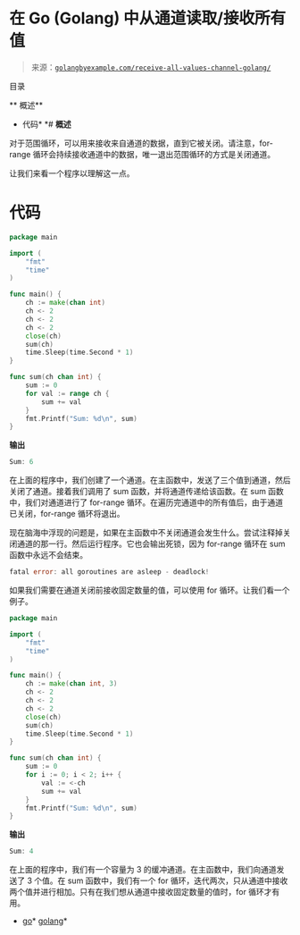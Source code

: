 <!--yml

category: 未分类

日期：2024-10-13 06:24:46

-->

# 在 Go (Golang) 中从通道读取/接收所有值

> 来源：[`golangbyexample.com/receive-all-values-channel-golang/`](https://golangbyexample.com/receive-all-values-channel-golang/)

目录

**   概述**

+   代码*  *# **概述**

对于范围循环，可以用来接收来自通道的数据，直到它被关闭。请注意，for-range 循环会持续接收通道中的数据，唯一退出范围循环的方式是关闭通道。

让我们来看一个程序以理解这一点。

# **代码**

```go
package main

import (
	"fmt"
	"time"
)

func main() {
	ch := make(chan int)
	ch <- 2
	ch <- 2
	ch <- 2
	close(ch)
	sum(ch)
	time.Sleep(time.Second * 1)
}

func sum(ch chan int) {
	sum := 0
	for val := range ch {
		sum += val
	}
	fmt.Printf("Sum: %d\n", sum)
}
```

**输出**

```go
Sum: 6
```

在上面的程序中，我们创建了一个通道。在主函数中，发送了三个值到通道，然后关闭了通道。接着我们调用了 sum 函数，并将通道传递给该函数。在 sum 函数中，我们对通道进行了 for-range 循环。在遍历完通道中的所有值后，由于通道已关闭，for-range 循环将退出。

现在脑海中浮现的问题是，如果在主函数中不关闭通道会发生什么。尝试注释掉关闭通道的那一行。然后运行程序。它也会输出死锁，因为 for-range 循环在 sum 函数中永远不会结束。

```go
fatal error: all goroutines are asleep - deadlock!
```

如果我们需要在通道关闭前接收固定数量的值，可以使用 for 循环。让我们看一个例子。

```go
package main

import (
    "fmt"
    "time"
)

func main() {
    ch := make(chan int, 3)
    ch <- 2
    ch <- 2
    ch <- 2
    close(ch)
    sum(ch)
    time.Sleep(time.Second * 1)
}

func sum(ch chan int) {
    sum := 0
    for i := 0; i < 2; i++ {
        val := <-ch
        sum += val
    }
    fmt.Printf("Sum: %d\n", sum)
}
```

**输出**

```go
Sum: 4
```

在上面的程序中，我们有一个容量为 3 的缓冲通道。在主函数中，我们向通道发送了 3 个值。在 sum 函数中，我们有一个 for 循环，迭代两次，只从通道中接收两个值并进行相加。只有在我们想从通道中接收固定数量的值时，for 循环才有用。

+   [go](https://golangbyexample.com/tag/go/)*   [golang](https://golangbyexample.com/tag/golang/)*
